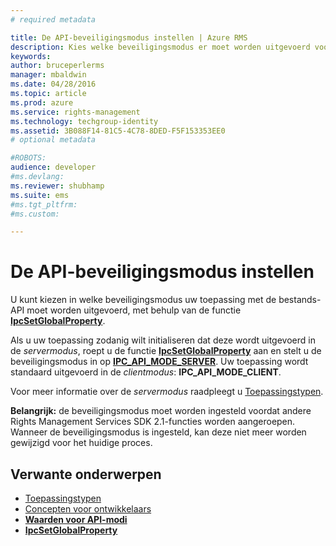 ```yaml
---
# required metadata

title: De API-beveiligingsmodus instellen | Azure RMS
description: Kies welke beveiligingsmodus er moet worden uitgevoerd voor bestands-API-toepassing.
keywords:
author: bruceperlerms
manager: mbaldwin
ms.date: 04/28/2016
ms.topic: article
ms.prod: azure
ms.service: rights-management
ms.technology: techgroup-identity
ms.assetid: 3B088F14-81C5-4C78-8DED-F5F153353EE0
# optional metadata

#ROBOTS:
audience: developer
#ms.devlang:
ms.reviewer: shubhamp
ms.suite: ems
#ms.tgt_pltfrm:
#ms.custom:

---
```


# De API-beveiligingsmodus instellen

U kunt kiezen in welke beveiligingsmodus uw toepassing met de bestands-API moet worden uitgevoerd, met behulp van de functie [**IpcSetGlobalProperty**](/rights-management/sdk/2.1/api/win/functions#msipc_ipcsetglobalproperty).

Als u uw toepassing zodanig wilt initialiseren dat deze wordt uitgevoerd in de *servermodus*, roept u de functie [**IpcSetGlobalProperty**](/rights-management/sdk/2.1/api/win/functions#msipc_ipcsetglobalproperty) aan en stelt u de beveiligingsmodus in op [**IPC\_API\_MODE\_SERVER**](/rights-management/sdk/2.1/api/win/api%20mode%20values#msipc_api_mode_values_IPC_API_MODE_SERVER). Uw toepassing wordt standaard uitgevoerd in de *clientmodus*: **IPC\_API\_MODE\_CLIENT**.

Voor meer informatie over de *servermodus* raadpleegt u [Toepassingstypen](application-types.md).

**Belangrijk:** de beveiligingsmodus moet worden ingesteld voordat andere Rights Management Services SDK 2.1-functies worden aangeroepen. Wanneer de beveiligingsmodus is ingesteld, kan deze niet meer worden gewijzigd voor het huidige proces.

 

## Verwante onderwerpen

* [Toepassingstypen](application-types.md)
* [Concepten voor ontwikkelaars](ad-rms-concepts-nav.md)
* [**Waarden voor API-modi**](/rights-management/sdk/2.1/api/win/api%20mode%20values#msipc_api_mode_values_IPC_API_MODE_SERVER)
* [**IpcSetGlobalProperty**](/rights-management/sdk/2.1/api/win/functions#msipc_ipcsetglobalproperty)
 

 





<!--HONumber=Apr16_HO4-->


